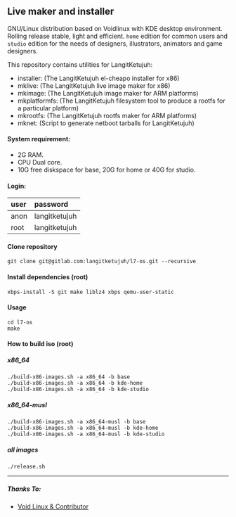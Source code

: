 ## Live maker and installer

GNU/Linux distribution based on Voidlinux with KDE desktop environment.
Rolling release stable, light and efficient. `home` edition for common users
and `studio` edition for the needs of designers, illustrators, animators and
game designers.

This repository contains utilities for LangitKetujuh:
 * installer: (The LangitKetujuh el-cheapo installer for x86)
 * mklive: (The LangitKetujuh live image maker for x86)
 * mkimage: (The LangitKetujuh image maker for ARM platforms)
 * mkplatformfs: (The LangitKetujuh filesystem tool to produce a rootfs for a particular platform)
 * mkrootfs: (The LangitKetujuh rootfs maker for ARM platforms)
 * mknet: (Script to generate netboot tarballs for LangitKetujuh)

#### System requirement:

* 2G RAM.
* CPU Dual core.
* 10G free diskspace for base, 20G for home or 40G for studio.

#### Login:

| user | password      |
| :--- | :---          |
| anon | langitketujuh |
| root | langitketujuh |

#### Clone repository

```
git clone git@gitlab.com:langitketujuh/l7-os.git --recursive
```

#### Install dependencies (root)

```
xbps-install -S git make liblz4 xbps qemu-user-static
```

#### Usage

```
cd l7-os
make
```

#### How to build iso (root)

##### x86_64

```
./build-x86-images.sh -a x86_64 -b base
./build-x86-images.sh -a x86_64 -b kde-home
./build-x86-images.sh -a x86_64 -b kde-studio
```

##### x86_64-musl

```
./build-x86-images.sh -a x86_64-musl -b base
./build-x86-images.sh -a x86_64-musl -b kde-home
./build-x86-images.sh -a x86_64-musl -b kde-studio
```

##### all images

```
./release.sh
```

---
##### Thanks To:

- [Void Linux & Contributor](https://github.com/void-linux/void-mklive)
